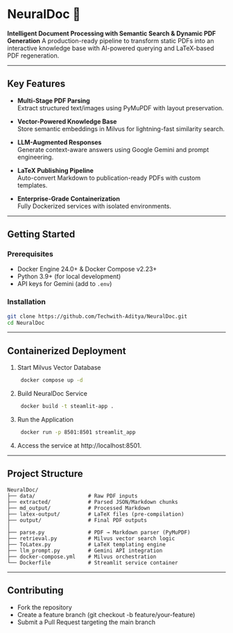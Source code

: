 # NeuralDoc :scroll:  
**Intelligent Document Processing with Semantic Search & Dynamic PDF Generation**
A production-ready pipeline to transform static PDFs into an interactive knowledge base with AI-powered querying and LaTeX-based PDF regeneration.

---

## Key Features  
- **Multi-Stage PDF Parsing**  
  Extract structured text/images using PyMuPDF with layout preservation.
  
- **Vector-Powered Knowledge Base**  
  Store semantic embeddings in Milvus for lightning-fast similarity search.  

- **LLM-Augmented Responses**  
  Generate context-aware answers using Google Gemini and prompt engineering.  

- **LaTeX Publishing Pipeline**  
  Auto-convert Markdown to publication-ready PDFs with custom templates.  

- **Enterprise-Grade Containerization**  
  Fully Dockerized services with isolated environments.

---

## Getting Started

### Prerequisites
- Docker Engine 24.0+ & Docker Compose v2.23+  
- Python 3.9+ (for local development)  
- API keys for Gemini (add to `.env`)

### Installation
```bash
git clone https://github.com/Techwith-Aditya/NeuralDoc.git
cd NeuralDoc
```
---

## Containerized Deployment

1. Start Milvus Vector Database
   ```bash
    docker compose up -d  
    ```
2. Build NeuralDoc Service
   ```bash
    docker build -t steamlit-app .  
    ```
3. Run the Application
   ```bash
    docker run -p 8501:8501 streamlit_app
    ```
4. Access the service at http://localhost:8501.

---

## Project Structure
```
NeuralDoc/  
├── data/                 # Raw PDF inputs
├── extracted/            # Parsed JSON/Markdown chunks
├── md_output/            # Processed Markdown
├── latex-output/         # LaTeX files (pre-compilation)
├── output/               # Final PDF outputs
│
├── parse.py              # PDF → Markdown parser (PyMuPDF)
├── retrieval.py          # Milvus vector search logic  
├── ToLatex.py            # LaTeX templating engine  
├── llm_prompt.py         # Gemini API integration  
├── docker-compose.yml    # Milvus orchestration  
└── Dockerfile            # Streamlit service container
```
---

## Contributing
- Fork the repository
- Create a feature branch (git checkout -b feature/your-feature)
- Submit a Pull Request targeting the main branch
